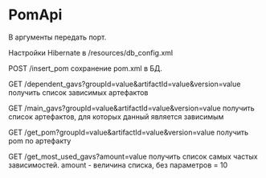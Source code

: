 # PomApi

В аргументы передать порт.

Настройки Hibernate в /resources/db_config.xml

POST /insert_pom сохранение pom.xml в БД.

GET  /dependent_gavs?groupId=value&artifactId=value&version=value получить список зависимых артефактов

GET  /main_gavs?groupId=value&artifactId=value&version=value получить список артефактов, для которых данный является зависимым

GET  /get_pom?groupId=value&artifactId=value&version=value получить pom по артефакту

GET  /get_most_used_gavs?amount=value получить список самых частых зависимостей. amount - величина списка, без параметров = 10

